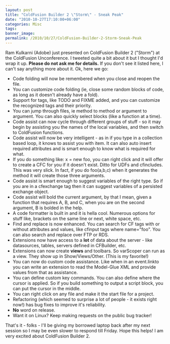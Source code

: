 ```yaml
---
layout: post
title: "ColdFusion Builder 2 \"Storm\" - Sneak Peak"
date: "2010-10-27T17:10:00+06:00"
categories: Misc 
tags: 
banner_image: 
permalink: /2010/10/27/ColdFusion-Builder-2-Storm-Sneak-Peak
---
```


Ram Kulkarni (Adobe) just presented on  ColdFusion Builder 2 ("Storm") at the ColdFusion Unconference. I tweeted quite a bit about it but I thought I'd wrap it up. <b>Please do not ask me for details.</b> If you don't see it listed here, I can't say anything more about it. Ok, here we go:
<!--more-->
<ul>
<li>Code folding will now be remembered when you close and reopen the file.
<li>You can customize code folding (ie, close some random blocks of code, as long as it doesn't already have a fold).
<li>Support for tags, like TODO and FIXME added, and you can customize the recognized tags and their priority.
<li>You can jump through files, ie method to method or argument to argument. You can also quickly select blocks (like a function at a time). 
<li>Code assist can now cycle through different groups of stuff - so it may begin by assisting you the names of the local variables, and then switch to ColdFusion functions.
<li>Code assist will now be very intelligent - as in if you type in a collection based loop, it knows to assist you with item. It can also auto insert required attributes and is smart enough to know what is required for what.
<li>If you do something like: x = new foo, you can right click and it will offer to create a CFC for you if it doesn't exist. Ditto for UDFs and cfincludes. This was very slick. In fact, if you do foo(a,b,c) when it generates the method it will create those three arguments.
<li>Code assist is smart enough to suggest variables of the right type. So if you are in a cfexchange tag then it can suggest variables of a persisted exchange object.
<li>Code assist will bold the current argument, by that I mean, given a function that requires A, B, and C, when you are on the second argument, B is bolded in the help.
<li>A code formatter is built in and it is hella cool. Numerous options for stuff like, brackets on the same line or next, white space, etc. 
<li>Find and replace is now enhanced. You can search for CF tags with or without attributes and values, like cfinput tags where name="foo". You can also search and replace over FTP or RDS.
<li>Extensions now have access to a <b>lot</b> of data about the server - like datasources, tables, servers defined in CFBuilder, etc.
<li>Extensions can now create <b>views</b> and toolbars. So varScoper can run as a view. They show up in Show/Views/Other. (This is my favorite!)
<li>You can now do custom code assistance. Like when in an event.linkto you can write an extension to read the Model-Glue XML and provide values from that as assistance. 
<li>You can define custom key commands. You can also define where the cursor is applied. So if you build something to output a script block, you can put the cursor in the middle.
<li>You can right click on any file and make it the start file for a project.
<li>Refactoring (which seemed to surprise a lot of people - it exists right now!) has bug fixes to improve it's reliability.
<li><b>No</b> word on release.
<li>Want it on Linux? Keep making requests on the public bug tracker!
</ul>

That's it - folks - I'll be giving my borrowed laptop back after my next session so I may be even slower to respond till Friday. Hope this helps! I am very excited about ColdFusion Builder 2.